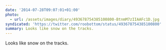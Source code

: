 ```yaml
---
date: '2014-07-28T09:07:01+01:00'
photo:
  - url: /assets/images/diary/493678754385100800-BtnmM7zIIAAFc1D.jpg
syndicated: 'https://twitter.com/roobottom/status/493678754385100800'
summary: Looks like snow on the tracks.
---
```

Looks like snow on the tracks. 
